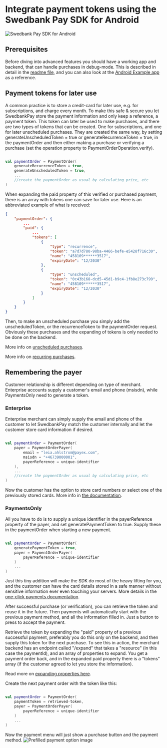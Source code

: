 # Integrate payment tokens using the Swedbank Pay SDK for Android

![Swedbank Pay SDK for Android][opengraph-image]

## Prerequisites 

Before diving into advanced features you should have a working app and backend, that can handle purchases in debug-mode. This is described in detail in the [readme file][readme], and you can also look at the [Android Example app][example-app] as a reference.

## Payment tokens for later use

A common practice is to store a credit-card for later use, e.g. for subscriptions, and charge every month. To make this safe & secure you let SwedbankPay store the payment information and only keep a reference, a payment token. This token can later be used to make purchases, and there are two types of tokens that can be created. One for subscriptions, and one for later unscheduled purchases. They are created the same way, by setting generateUnscheduledToken = true or generateRecurrenceToken = true, in the paymentOrder and then either making a purchase or verifying a purchase (set the operation property to PaymentOrderOperation.verify). 

``` Kotlin

val paymentOrder = PaymentOrder(
    generateRecurrenceToken = true,
    generateUnscheduledToken = true,
    ... 
    //create the paymentOrder as usual by calculating price, etc
)

```

When expanding the paid property of this verified or purchased payment, there is an array with tokens one can save for later use. Here is an abbreviated example of what is received:

``` JSON
{
    "paymentOrder": {
        ...
        "paid": {
            ...
            "tokens": [
                {
                    "type": "recurrence",
                    "token": "a7d7d780-98ba-4466-befe-e5428f716c30",
                    "name": "458109******3517",
                    "expiryDate": "12/2030"
                },
                {
                    "type": "unscheduled",
                    "token": "0c43b168-dcd5-45d1-b9c4-1fb8e273c799",
                    "name": "458109******3517",
                    "expiryDate": "12/2030"
                }
            ]
        }
    }
}
```

Then, to make an unscheduled purchase you simply add the unscheduledToken, or the recurrenceToken to the paymentOrder request. Obviously these purchases and the expanding of tokens is only needed to be done on the backend.

More info on [unscheduled purchases][unscheduled].

More info on [recurring purchases][recur].

## Remembering the payer

Customer relationship is different depending on type of merchant. Enterprise accounts supply a customer's email and phone (msisdn), while PaymentsOnly need to generate a token.

### Enterprise

Enterprise merchant can simply supply the email and phone of the customer to let SwedbankPay match the customer internally and let the customer store card information if desired.

``` Kotlin

val paymentOrder = PaymentOrder(
    payer = PaymentOrderPayer(
        email = "leia.ahlstrom@payex.com", 
        msisdn = "+46739000001",
        payerReference = unique-identifier
    ),
    ... 
    //create the paymentOrder as usual by calculating price, etc
)

```

Now the customer has the option to store card numbers or select one of the previously stored cards. More info in [the documentation][enterprise-payer-ref].

### PaymentsOnly

All you have to do is to supply a unique identifier in the payerReference property of the payer, and set generatePaymentToken to true. Supply these in the paymentOrder when starting a new payment. 

``` Kotlin

val paymentOrder = PaymentOrder(
    generatePaymentToken = true,
    payer = PaymentOrderPayer(
        payerReference = unique-identifier
    )
    ...
)

```

Just this tiny addition will make the SDK do most of the heavy lifting for you, and the customer can have the card details stored in a safe manner without sensitive information ever even touching your servers. More details in the [one-click payments documentation][one-click-payments].

After successful purchase (or verification), you can retrieve the token and reuse it in the future. Then payments will automatically start with the previous payment method, and all the information filled in. Just a button to press to accept the payment.

Retrieve the token by expanding the "paid" property of a previous successful payment, preferably you do this only on the backend, and then supply this token for the next purchase. To see this in action, the merchant backend has an endpoint called "/expand" that takes a "resource" (in this case the paymentId), and an array of properties to expand. You get a payment order back, and in the expanded paid property there is a "tokens" array (if the customer agreed to let you store the information). 

Read more on [expanding properties here][expanding_properties].

Create the next payment order with the token like this:

``` Kotlin

val paymentOrder = PaymentOrder(
    paymentToken = retrieved-token,
    payer = PaymentOrderPayer(
        payerReference = unique-identifier
    )
    ...
)

```

Now the payment menu will just show a purchase button and the payment method.
![Prefilled payment option image][one-click-image]

[readme]: ./README.md
[opengraph-image]:      https://repository-images.githubusercontent.com/209730241/aa264700-6d3d-11eb-99e1-0b40a9bb19be
[example-app]: https://github.com/SwedbankPay/swedbank-pay-sdk-android
[one-click-payments]: https://developer.swedbankpay.com/checkout-v3/payments-only/features/optional/one-click-payments
[expanding_properties]: https://developer.swedbankpay.com/introduction#expansion
[one-click-image]: https://developer.swedbankpay.com/assets/img/checkout/one-click.png "Prefilled payment option"
[unscheduled]: https://developer.swedbankpay.com/checkout-v3/payments-only/features/optional/unscheduled
[recur]: https://developer.swedbankpay.com/checkout-v3/payments-only/features/optional/recur
[enterprise-payer-ref]: https://developer.swedbankpay.com/checkout-v3/enterprise/features/optional/enterprise-payer-reference
